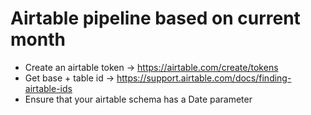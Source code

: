 # Airtable pipeline based on current month
- Create an airtable token → https://airtable.com/create/tokens
- Get base + table id → https://support.airtable.com/docs/finding-airtable-ids
- Ensure that your airtable schema has a Date parameter